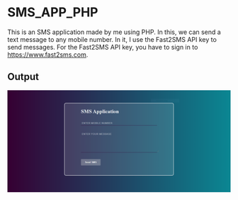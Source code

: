 # SMS_APP_PHP

This is an SMS application made by me using PHP. 
In this, we can send a text message to any mobile number. 
In it, I use the Fast2SMS API key to send messages.
For the Fast2SMS API key, you have to sign in to https://www.fast2sms.com.

<h2> Output </h2>

![](SMS%20App.PNG)
